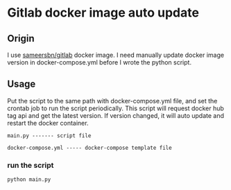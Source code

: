 # Gitlab docker image auto update

## Origin

I use [sameersbn/gitlab](https://hub.docker.com/r/sameersbn/gitlab/) docker image. I need manually update docker image version in docker-compose.yml before I wrote the python script.

## Usage

Put the script to the same path with docker-compose.yml file, and set the crontab job to run the script periodically. This script will request docker hub tag api and get the latest version. If version changed, it will auto update and restart the docker container.

```
main.py ------- script file

docker-compose.yml ----- docker-compose template file
```


### run the script

```python
python main.py
```
